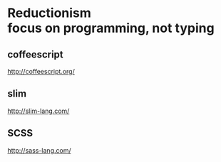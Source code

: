 <!SLIDE subsection small transition=fade>

# Reductionism <br> focus on programming, not typing
<!SLIDE transition=fade>

## coffeescript

http://coffeescript.org/

## slim

http://slim-lang.com/

## SCSS

http://sass-lang.com/
